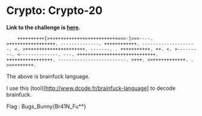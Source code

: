 # Crypto: Crypto-20

**Link to the challenge is [here](http://www.bugsbunnyctf.me/challenges).**

```
	++++++++++[>+>+++>+++++++>++++++++++<<<<-]>>>----. >+++++++++++++++++. --------------. ++++++++++++. --------------------. <. >++++++++++++++++++++++. -------. . +++++++++++. ++. <. >---------. <--------------. ---. +++++++++++++++++++++++++++++. +++++++++++++++++. -------------------------. >+++. <<++++++++++++. . >>++++++++.

```

The above is brainfuck language.

I use this (tool)[http://www.dcode.fr/brainfuck-language] to decode brainfuck.

Flag : Bugs_Bunny{Br41N_Fu**}